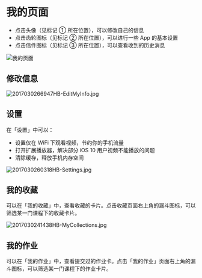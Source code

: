 # 我的页面

- 点击头像（见标记 ① 所在位置），可以修改自己的信息
- 点击齿轮图标（见标记 ② 所在位置），可以进行一些 App 的基本设置
- 点击信件图标（见标记 ③ 所在位置），可以查看收到的历史消息

![我的页面](http://pic1.ibraintv.com/2017030248703HB-MyPage.jpg)

## 修改信息

![2017030266947HB-EditMyInfo.jpg](http://pic1.ibraintv.com/2017030266947HB-EditMyInfo.jpg)

## 设置

在「设置」中可以：

- 设置仅在 WiFi 下观看视频，节约你的手机流量
- 打开扩展播放器，解决部分 iOS 10 用户视频不能播放的问题
- 清除缓存，释放手机内存空间

![2017030260318HB-Settings.jpg](http://pic1.ibraintv.com/2017030260318HB-Settings.jpg)

## 我的收藏

可以在「我的收藏」中，查看收藏的卡片。点击收藏页面右上角的漏斗图标，可以筛选某一门课程下的收藏卡片。

![2017030241438HB-MyCollections.jpg](http://pic1.ibraintv.com/2017030241438HB-MyCollections.jpg)

## 我的作业

可以在「我的作业」中，查看提交过的作业卡。点击「我的作业」页面右上角的漏斗图标，可以筛选某一门课程下的作业卡片。

